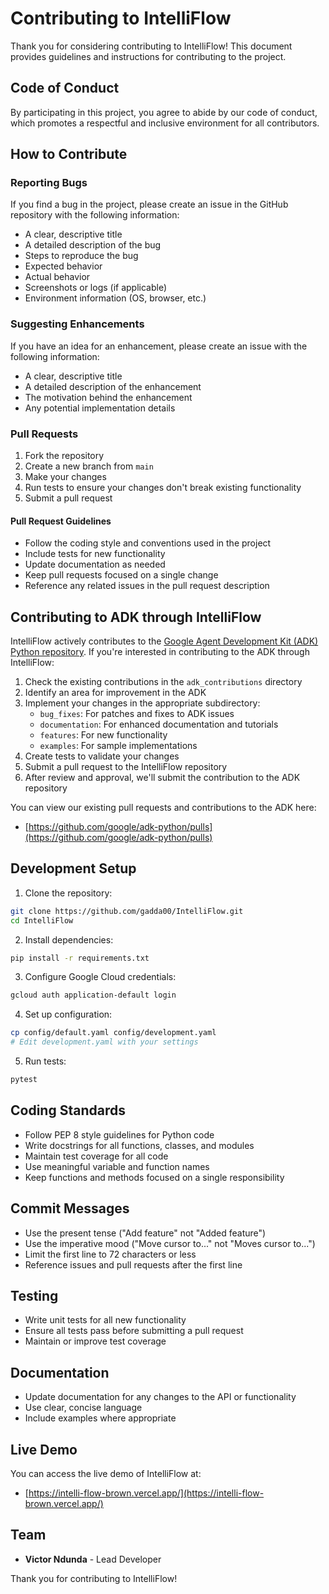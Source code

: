 # Contributing to IntelliFlow

Thank you for considering contributing to IntelliFlow! This document provides guidelines and instructions for contributing to the project.

## Code of Conduct

By participating in this project, you agree to abide by our code of conduct, which promotes a respectful and inclusive environment for all contributors.

## How to Contribute

### Reporting Bugs

If you find a bug in the project, please create an issue in the GitHub repository with the following information:

- A clear, descriptive title
- A detailed description of the bug
- Steps to reproduce the bug
- Expected behavior
- Actual behavior
- Screenshots or logs (if applicable)
- Environment information (OS, browser, etc.)

### Suggesting Enhancements

If you have an idea for an enhancement, please create an issue with the following information:

- A clear, descriptive title
- A detailed description of the enhancement
- The motivation behind the enhancement
- Any potential implementation details

### Pull Requests

1. Fork the repository
2. Create a new branch from `main`
3. Make your changes
4. Run tests to ensure your changes don't break existing functionality
5. Submit a pull request

#### Pull Request Guidelines

- Follow the coding style and conventions used in the project
- Include tests for new functionality
- Update documentation as needed
- Keep pull requests focused on a single change
- Reference any related issues in the pull request description

## Contributing to ADK through IntelliFlow

IntelliFlow actively contributes to the [Google Agent Development Kit (ADK) Python repository](https://github.com/google/adk-python). If you're interested in contributing to the ADK through IntelliFlow:

1. Check the existing contributions in the `adk_contributions` directory
2. Identify an area for improvement in the ADK
3. Implement your changes in the appropriate subdirectory:
   - `bug_fixes`: For patches and fixes to ADK issues
   - `documentation`: For enhanced documentation and tutorials
   - `features`: For new functionality
   - `examples`: For sample implementations
4. Create tests to validate your changes
5. Submit a pull request to the IntelliFlow repository
6. After review and approval, we'll submit the contribution to the ADK repository

You can view our existing pull requests and contributions to the ADK here:
- [https://github.com/google/adk-python/pulls](https://github.com/google/adk-python/pulls)

## Development Setup

1. Clone the repository:
```bash
git clone https://github.com/gadda00/IntelliFlow.git
cd IntelliFlow
```

2. Install dependencies:
```bash
pip install -r requirements.txt
```

3. Configure Google Cloud credentials:
```bash
gcloud auth application-default login
```

4. Set up configuration:
```bash
cp config/default.yaml config/development.yaml
# Edit development.yaml with your settings
```

5. Run tests:
```bash
pytest
```

## Coding Standards

- Follow PEP 8 style guidelines for Python code
- Write docstrings for all functions, classes, and modules
- Maintain test coverage for all code
- Use meaningful variable and function names
- Keep functions and methods focused on a single responsibility

## Commit Messages

- Use the present tense ("Add feature" not "Added feature")
- Use the imperative mood ("Move cursor to..." not "Moves cursor to...")
- Limit the first line to 72 characters or less
- Reference issues and pull requests after the first line

## Testing

- Write unit tests for all new functionality
- Ensure all tests pass before submitting a pull request
- Maintain or improve test coverage

## Documentation

- Update documentation for any changes to the API or functionality
- Use clear, concise language
- Include examples where appropriate

## Live Demo

You can access the live demo of IntelliFlow at:
- [https://intelli-flow-brown.vercel.app/](https://intelli-flow-brown.vercel.app/)

## Team

- **Victor Ndunda** - Lead Developer

Thank you for contributing to IntelliFlow!

